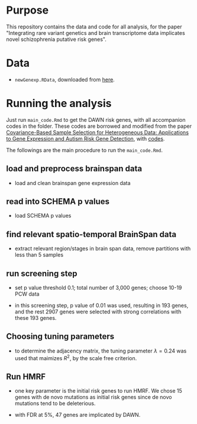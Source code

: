 # Purpose 
This repository contains the data and code for all analysis, for the paper "Integrating rare variant genetics and brain transcriptome data implicates novel schizophrenia putative risk genes".

# Data 

* `newGenexp.RData`, downloaded from [here](https://github.com/linnykos/covarianceSelection/blob/master/newGenexp.RData).


# Running the analysis

Just run `main_code.Rmd` to get the DAWN risk genes, with all accompanion codes in the folder. These codes are borrowed and modified from the paper [Covariance-Based Sample Selection for Heterogeneous Data: Applications to Gene Expression and Autism Risk Gene Detection](https://www.tandfonline.com/doi/full/10.1080/01621459.2020.1738234), with [codes](https://github.com/linnykos/covarianceSelection/tree/master).  

The followings are the main procedure to run the  `main_code.Rmd`. 
 
 ## load and preprocess brainspan data

* load  and clean brainspan gene expression data

## read into SCHEMA p values   

* load SCHEMA p values

## find relevant spatio-temporal BrainSpan data 

* extract relevant region/stages in brain span data, remove partitions with less than 5 samples

## run screening step 

 * set p value threshold 0.1; total number of 3,000 genes; choose 10-19 PCW data 

* in this screening step, p value of 0.01 was used, resulting in 193 genes, and the rest 2907 genes were selected with strong correlations with these 193 genes.

## Choosing tuning parameters 

* to determine the adjacency matrix, the tuning parameter $\lambda=0.24$ was used that maimizes $R^2$, by the scale free criterion.

 ## Run HMRF 
  
* one key parameter is the initial risk genes to run HMRF. We chose 15 genes with de novo mutations as initial risk genes since de novo mutations tend to be deleterious.

* with FDR at 5%, 47 genes are implicated by DAWN. 
